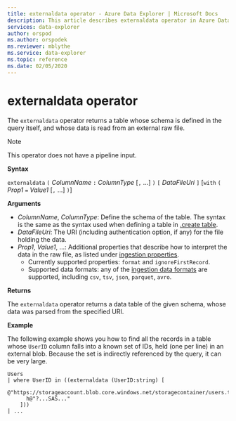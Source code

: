 ```yaml
---
title: externaldata operator - Azure Data Explorer | Microsoft Docs
description: This article describes externaldata operator in Azure Data Explorer.
services: data-explorer
author: orspod
ms.author: orspodek
ms.reviewer: mblythe
ms.service: data-explorer
ms.topic: reference
ms.date: 02/05/2020
---
```

# externaldata operator

The `externaldata` operator returns a table whose schema is defined in the query itself, and whose data is read from an external raw file.

> [!NOTE]
> This operator does not have a pipeline input.

**Syntax**

`externaldata` `(` *ColumnName* `:` *ColumnType* [`,` ...] `)` `[` *DataFileUri* `]` [`with` `(` *Prop1* `=` *Value1* [`,` ...] `)`]

**Arguments**

* *ColumnName*, *ColumnType*: Define the schema of the table. The syntax is the same as the syntax used when defining a table in [.create table](../management/create-table-command.md).
* *DataFileUri*: The URI (including authentication option, if any) for the file holding the data.
* *Prop1*, *Value1*, ...: Additional properties that describe how to interpret the data in the raw file, as listed under [ingestion properties](../management/data-ingestion/index.md).
    * Currently supported properties: `format` and `ignoreFirstRecord`.
    * Supported data formats: any of the [ingestion data formats](../management/data-ingestion/index.md#supported-data-formats) are supported, including `csv`, `tsv`, `json`, `parquet`, `avro`.

**Returns**

The `externaldata` operator returns a data table of the given schema, whose data was parsed from the specified URI.

**Example**

The following example shows you how to find all the records in a table whose `UserID` column falls into a known set of IDs, held (one per line) in an external blob. Because the set is indirectly referenced by the query, it can be very large.

```kusto
Users
| where UserID in ((externaldata (UserID:string) [
    @"https://storageaccount.blob.core.windows.net/storagecontainer/users.txt"
      h@"?...SAS..."
    ]))
| ...
```